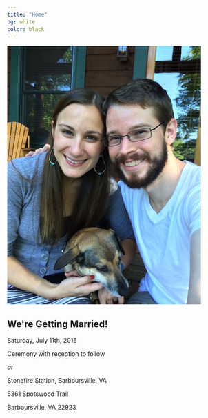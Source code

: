 ```yaml
---
title: "Home"
bg: white
color: black
---
```


<div class="left">
    <img src="/img/engagement_final_copy.JPG" alt="engagement day picture">
</div>

<div class="right">
<!--     <h3>Save the Date</h3>
    <h3>for the wedding of</h3>
    <h2 class="disappear"><strong>Karen Vajda</strong></h2>
    <h2 class="disappear">&</h2>
    <h2 class="disappear"><strong>Scott Bailey</strong></h2>
    <h3 class="appear">Karen Vajda & Scott Bailey</h3> -->
    <h2>We're Getting Married!</h2>
    <p>Saturday, July 11th, 2015</p>
    <p>Ceremony with reception to follow</p>
    <p><em>at</em></p>
    <p>Stonefire Station, Barboursville, VA</p>
    <p>5361 Spotswood Trail</p>
    <p>Barboursville, VA 22923</p>
</div>
